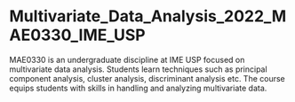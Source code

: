 # Multivariate_Data_Analysis_2022_MAE0330_IME_USP
MAE0330 is an undergraduate discipline at IME USP focused on multivariate data analysis. Students learn techniques such as principal component analysis, cluster analysis, discriminant analysis etc. The course equips students with skills in handling and analyzing multivariate data.
